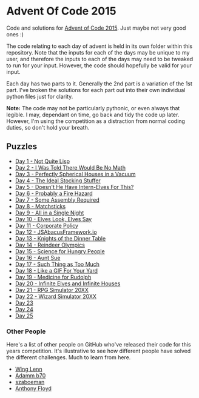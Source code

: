 # Advent Of Code 2015
Code and solutions for [Advent of Code 2015](http://adventofcode.com/2015).
Just maybe not very good ones :)

The code relating to each day of advent is held in its own folder within this
repository. Note that the inputs for each of the days may be unique to my
user, and therefore the inputs to each of the days may need to be tweaked to
run for your input. However, the code should hopefully be valid for your
input.

Each day has two parts to it. Generally the 2nd part is a variation of the 1st
part. I've broken the solutions for each part out into their own individual
python files just for clarity.

**Note:** The code may not be particularly pythonic, or even always that legible.
I may, dependant on time, go back and tidy the code up later. However, I'm
using the competition as a distraction from normal coding duties, so don't
hold your breath.

## Puzzles

  * [Day 1 - Not Quite Lisp](./day_01/README.md)
  * [Day 2 - I Was Told There Would Be No Math](./day_02/README.md)
  * [Day 3 - Perfectly Spherical Houses in a Vacuum](./day_03/README.md)
  * [Day 4 - The Ideal Stocking Stuffer](./day_04/README.md)
  * [Day 5 - Doesn't He Have Intern-Elves For This?](./day_05/README.md)
  * [Day 6 - Probably a Fire Hazard](./day_06/README.md)
  * [Day 7 - Some Assembly Required](./day_07/README.md)
  * [Day 8 - Matchsticks](./day_08/README.md)
  * [Day 9 - All in a Single Night](./day_09/README.md)
  * [Day 10 - Elves Look, Elves Say](./day_10/README.md)
  * [Day 11 - Corporate Policy](./day_11/README.md)
  * [Day 12 - JSAbacusFramework.io](./day_12/README.md)
  * [Day 13 - Knights of the Dinner Table](./day_13/README.md)
  * [Day 14 - Reindeer Olympics](./day_14/README.md)
  * [Day 15 - Science for Hungry People](./day_15/README.md)
  * [Day 16 - Aunt Sue](./day_16/README.md)
  * [Day 17 - Such Thing as Too Much](./day_17/README.md)
  * [Day 18 - Like a GIF For Your Yard](./day_18/README.md)
  * [Day 19 - Medicine for Rudolph](./day_19/README.md)
  * [Day 20 - Infinite Elves and Infinite Houses](./day_20/README.md)
  * [Day 21 - RPG Simulator 20XX](./day_21/README.md)
  * [Day 22 - Wizard Simulator 20XX](./day_22/README.md)
  * [Day 23](./day_23/README.md)
  * [Day 24](./day_24/README.md)
  * [Day 25](./day_25/README.md)

### Other People

Here's a list of other people on GitHub who've released their code for this
years competition. It's illustrative to see how different people have solved
the different challenges. Much to learn from here.

  * [Wing Lenn](https://github.com/wimglenn/advent-of-code)
  * [Adamm b70](https://github.com/adamb70/AdventOfCode2015)
  * [szaboeman](https://github.com/szaboeman/adventOfCode2015python)
  * [Anthony Floyd](https://github.com/AnthonyFloyd/2015-AdventOfCode-Python)
